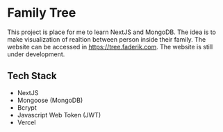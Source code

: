 # Family Tree

This project is place for me to learn NextJS and MongoDB. The idea is to make visualization of realtion between person inside their family. The website can be accessed in https://tree.faderik.com. The website is still under development.

## Tech Stack

- NextJS
- Mongoose (MongoDB)
- Bcrypt
- Javascript Web Token (JWT)
- Vercel
